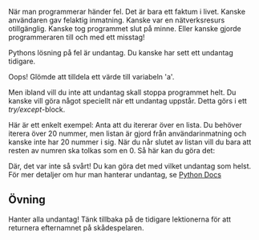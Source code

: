 När man programmerar händer fel. Det är bara ett faktum i livet. Kanske användaren gav felaktig inmatning. Kanske var en nätverksresurs otillgänglig. Kanske tog programmet slut på minne. Eller kanske gjorde programmeraren till och med ett misstag!

Pythons lösning på fel är undantag. Du kanske har sett ett undantag tidigare.

Oops! Glömde att tilldela ett värde till variabeln 'a'.

Men ibland vill du inte att undantag skall stoppa programmet helt. Du kanske vill göra något speciellt när ett undantag uppstår. Detta görs i ett *try/except*-block.

Här är ett enkelt exempel: Anta att du itererar över en lista. Du behöver iterera över 20 nummer, men listan är gjord från användarinmatning och kanske inte har 20 nummer i sig. När du når slutet av listan vill du bara att resten av numren ska tolkas som en 0. Så här kan du göra det:

Där, det var inte så svårt! Du kan göra det med vilket undantag som helst. För mer detaljer om hur man hanterar undantag, se [Python Docs](http://docs.python.org/tutorial/errors.html#handling-exceptions)

Övning
--------

Hanter alla undantag! Tänk tillbaka på de tidigare lektionerna för att returnera efternamnet på skådespelaren.